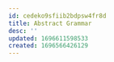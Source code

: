```yaml
---
id: cedeko9sfiib2bdpsw4fr8d
title: Abstract Grammar
desc: ''
updated: 1696611598533
created: 1696566426129
---
```

